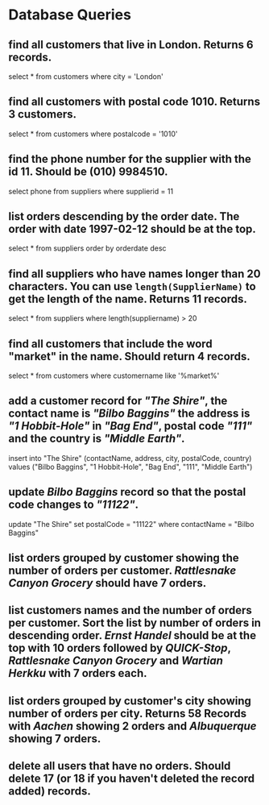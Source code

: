 # Database Queries

## find all customers that live in London. Returns 6 records.
  select * from customers where city = 'London'

## find all customers with postal code 1010. Returns 3 customers.
  select * from customers where postalcode = '1010'

## find the phone number for the supplier with the id 11. Should be (010) 9984510.
  select phone from suppliers where supplierid = 11

## list orders descending by the order date. The order with date 1997-02-12 should be at the top.
  select * from suppliers order by orderdate desc

## find all suppliers who have names longer than 20 characters. You can use `length(SupplierName)` to get the length of the name. Returns 11 records.
  select * from suppliers where length(suppliername) > 20

## find all customers that include the word "market" in the name. Should return 4 records.
  select * from customers where customername like '%market%'

## add a customer record for _"The Shire"_, the contact name is _"Bilbo Baggins"_ the address is _"1 Hobbit-Hole"_ in _"Bag End"_, postal code _"111"_ and the country is _"Middle Earth"_.
  insert into "The Shire" (contactName, address, city, postalCode, country) values ("Bilbo Baggins", "1 Hobbit-Hole", "Bag End", "111", "Middle Earth")

## update _Bilbo Baggins_ record so that the postal code changes to _"11122"_.
  update "The Shire" set postalCode = "11122" where contactName = "Bilbo Baggins"

## list orders grouped by customer showing the number of orders per customer. _Rattlesnake Canyon Grocery_ should have 7 orders.

## list customers names and the number of orders per customer. Sort the list by number of orders in descending order. _Ernst Handel_ should be at the top with 10 orders followed by _QUICK-Stop_, _Rattlesnake Canyon Grocery_ and _Wartian Herkku_ with 7 orders each.

## list orders grouped by customer's city showing number of orders per city. Returns 58 Records with _Aachen_ showing 2 orders and _Albuquerque_ showing 7 orders.

## delete all users that have no orders. Should delete 17 (or 18 if you haven't deleted the record added) records.
